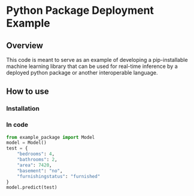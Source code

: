 # Python Package Deployment Example

## Overview

This code is meant to serve as an example of developing a pip-installable machine learning library that can be used for 
real-time inference by a deployed python package or another interoperable language.


## How to use

### Installation

### In code
```python
from example_package import Model
model = Model()
test = {
    "bedrooms": 4,
    "bathrooms": 2,
    "area": 7420,
    "basement": "no",
    "furnishingstatus": "furnished"
}
model.predict(test)
```